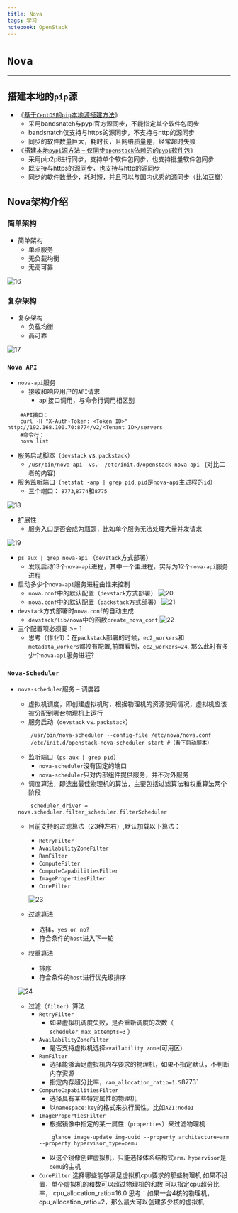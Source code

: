 ```yaml
---
title: Nova
tags: 学习
notebook: OpenStack
---
```

# `Nova`
---
## 搭建本地的`pip`源
* 《[基于`CentOS`的`pip`本地源搭建方法](http://blog.chinaunix.net/uid-20940095-id-4303903.html)》
    * 采用bandsnatch与pypi官方源同步，不能指定单个软件包同步
    * bandsnatch仅支持与https的源同步，不支持与http的源同步
    * 同步的软件数量巨大，耗时长，且网络质量差，经常超时失败
* 《[搭建本地`pypi`源方法 – 仅同步`openstack`依赖的的`pypi`软件包](https://blog.csdn.net/wjciayf/article/details/53518622)》
    * 采用pip2pi进行同步，支持单个软件包同步，也支持批量软件包同步
    * 既支持与https的源同步，也支持与http的源同步
    * 同步的软件数量少，耗时短，并且可以与国内优秀的源同步（比如豆瓣）

## Nova架构介绍
### 简单架构
* 简单架构
    * 单点服务
    * 无负载均衡
    * 无高可靠
 
 ![16](https://ae01.alicdn.com/kf/Hf535fd82f727425a85fd5aa8bf6b3b1cY.png)
### 复杂架构
 * 复杂架构
    * 负载均衡
    * 高可靠

![17](https://ae01.alicdn.com/kf/H05b24ae651ff41d48e67ebf118d87ac3S.png)

### `Nova API`
* `nova-api`服务
    * 接收和响应用户的`API`请求
        * api接口调用，与命令行调用相区别
```shell
    #API接口：
    curl -H "X-Auth-Token: <Token ID>" http://192.168.100.70:8774/v2/<Tenant ID>/servers
    #命令行：
    nova list
```
* 服务启动脚本（`devstack` vs. `packstack`）
    * `/usr/bin/nova-api  vs.  /etc/init.d/openstack-nova-api ` (对比二者的内容)
*  服务监听端口（`netstat -anp | grep pid`,   `pid`是`nova-api`主进程的`id`）
    * 三个端口： `8773`,`8774`和`8775`

![18](https://ae01.alicdn.com/kf/Hfbfec658921641c7acc5e34c5c53d9d9Q.png)
* 扩展性
    * 服务入口是否会成为瓶颈，比如单个服务无法处理大量并发请求

![19](https://ae01.alicdn.com/kf/H1b81989523d44c7297105077323f4a79S.png)
* `ps aux | grep nova-api` （`devstack`方式部署）
    * 发现启动13个`nova-api`进程，其中一个主进程，实际为12个`nova-api`服务进程
* 启动多少个`nova-api`服务进程由谁来控制
    * `nova.conf`中的默认配置（`devstack`方式部署）
![20](https://ae01.alicdn.com/kf/H89707a4f34af4f1b9b4989e514ac5f83L.png)
    * `nova.conf`中的默认配置（`packstack`方式部署）
![21](https://ae01.alicdn.com/kf/H1316397457fb425d842bc7100f14f4b3R.png)
* `devstack`方式部署时`nova.conf`的自动生成
    * `devstack/lib/nova`中的函数`create_nova_conf`
![22](https://ae01.alicdn.com/kf/Ha469130d1993462786a03c87cf9c3082x.png)
* 三个配置项必须要 >= 1
  * 思考（作业1）：在`packstack`部署的时候，`ec2_workers`和`metadata_workers`都没有配置,前面看到，`ec2_workers=24`, 那么此时有多少个`nova-api`服务进程?

### `Nova-Scheduler`
* `nova-scheduler`服务 – 调度器
    * 虚拟机调度，即创建虚拟机时，根据物理机的资源使用情况，虚拟机应该被分配到哪台物理机上运行
    * 服务启动（`devstack` vs. `packstack`）
    ```shell
        /usr/bin/nova-scheduler --config-file /etc/nova/nova.conf
        /etc/init.d/openstack-nova-scheduler start #（看下启动脚本） 
    ```
    * 监听端口（`ps aux | grep pid`）
        * `nova-scheduler`没有固定的端口
        * `nova-scheduler`只对内部组件提供服务，并不对外服务
    * 调度算法，即选出最佳物理机的算法，主要包括过滤算法和权重算法两个阶段
    ```
        scheduler_driver = nova.scheduler.filter_scheduler.filterScheduler
    ```
    * 目前支持的过滤算法（23种左右）,默认加载以下算法：
        * `RetryFilter`  
        * `AvailabilityZoneFilter`  
        * `RamFilter`  
        * `ComputeFilter`  
        * `ComputeCapabilitiesFilter`  
        * `ImagePropertiesFilter`  
        * `CoreFilter`

        ![23](https://ae01.alicdn.com/kf/H09b567f4cd884fa3bd7cb53bb04cb2c6w.png)

    * 过滤算法
        * 选择，`yes or no?`
        * 符合条件的`host`进入下一轮
    * 权重算法
        * 排序
        * 符合条件的`host`进行优先级排序
    
    ![24](https://ae01.alicdn.com/kf/H02889f1ce42748c0a5a1e71849cb9bd0w.png)

    * 过滤（`filter`）算法
        * `RetryFilter`
            * 如果虚拟机调度失败，是否重新调度的次数（ `scheduler_max_attempts=3` ）
        * `AvailabilityZoneFilter`
            * 是否支持虚拟机选择`availability zone`(可用区)
        * `RamFilter`
            * 选择能够满足虚拟机内存要求的物理机，如果不指定默认，不判断内存资源
            * 指定内存超分比率，`ram_allocation_ratio=1.5`8773`
        * `ComputeCapabilitiesFilter`
            * 选择具有某些特定属性的物理机
            * 以`namespace:key`的格式来执行属性，比如`AZ1:node1`
        * `ImagePropertiesFilter`
            * 根据镜像中指定的某一属性（`properties`）来过滤物理机
            ```
                glance image-update img-uuid --property architecture=arm --property hypervisor_type=qemu 

            ```
            * 以这个镜像创建虚拟机，只能选择体系结构式`arm，hypervisor`是`qemu`的主机
        * `CoreFilter`
                选择哪些能够满足虚拟机cpu要求的那些物理机
如果不设置，单个虚拟机的和数可以超过物理机的和数
可以指定cpu超分比率， cpu_allocation_ratio=16.0
思考：如果一台4核的物理机，cpu_allocation_ratio=2，那么最大可以创建多少核的虚拟机


